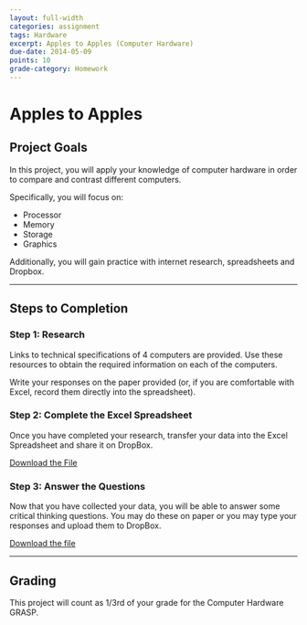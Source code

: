 ```yaml
---
layout: full-width
categories: assignment
tags: Hardware
excerpt: Apples to Apples (Computer Hardware)
due-date: 2014-05-09
points: 10
grade-category: Homework
---
```

# Apples to Apples #

## Project Goals ##

In this project, you will apply your knowledge of computer hardware in order to compare and contrast different computers.

Specifically, you will focus on:

- Processor
- Memory
- Storage
- Graphics

Additionally, you will gain practice with internet research, spreadsheets and Dropbox.

---


## Steps to Completion ##

### Step 1:  Research ###

Links to technical specifications of 4 computers are provided.  Use these resources to obtain the required information on each of the computers.

Write your responses on the paper provided (or, if you are comfortable with Excel, record them directly into the spreadsheet).

### Step 2:  Complete the Excel Spreadsheet ###

Once you have completed your research, transfer your data into the Excel Spreadsheet and share it on DropBox.

[Download the File](https://www.dropbox.com/s/49ktkfsoqitzc1g/Apples-to-Apples%20%5BData%20Chart%5D.xlsx)

### Step 3:  Answer the Questions ###

Now that you have collected your data, you will be able to answer some critical thinking questions.  You may do these on paper or you may type your responses and upload them to DropBox.

[Download the file](https://www.dropbox.com/s/x7wj9f831vm87ag/Apples-to-Apples%20%5BQuestions%5D.docx)

---

## Grading ##

This project will count as 1/3rd of your grade for the Computer Hardware GRASP.

